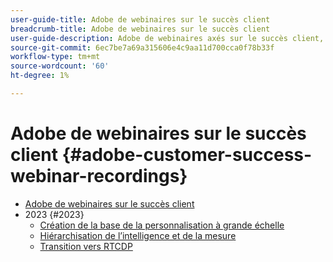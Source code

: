 ```yaml
---
user-guide-title: Adobe de webinaires sur le succès client
breadcrumb-title: Adobe de webinaires sur le succès client
user-guide-description: Adobe de webinaires axés sur le succès client, conçus pour vous permettre d’optimiser votre investissement dans l’Experience Cloud d’Adobe. Obtenez des informations précieuses pour maximiser la valeur et augmenter l’adoption de solutions d’Adobe.
source-git-commit: 6ec7be7a69a315606e4c9aa11d700cca0f78b33f
workflow-type: tm+mt
source-wordcount: '60'
ht-degree: 1%

---
```



# Adobe de webinaires sur le succès client {#adobe-customer-success-webinar-recordings}

+ [Adobe de webinaires sur le succès client](overview.md)
+ 2023 {#2023}
   + [Création de la base de la personnalisation à grande échelle](2023/personalization-at-scale.md)
   + [Hiérarchisation de l’intelligence et de la mesure](2023/intelligence-and-measurement.md)
   + [Transition vers RTCDP](2023/aam-to-rtcdp.md)